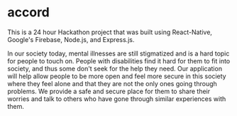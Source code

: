 # accord

This is a 24 hour Hackathon project that was built using React-Native, Google's Firebase,
Node.js, and Express.js.

In our society today, mental illnesses are still stigmatized and is a hard topic for people
to touch on. People with disabilities find it hard for them to fit into society, and thus
some don't seek for the help they need. Our application will help allow people to
be more open and feel more secure in this society where they feel alone and that they are not the only ones going through problems. We provide a safe and secure place for them
to share their worries and talk to others who have gone through similar experiences
with them. 
